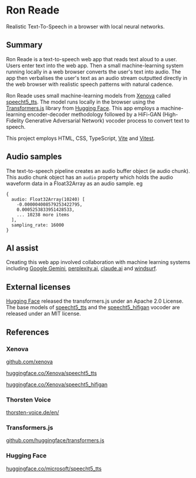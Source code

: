 # Ron Reade 
Realistic Text-To-Speech in a browser with local neural networks. 

## Summary 
Ron Reade is a text-to-speech web app that reads text aloud to a user. Users enter text into the web app. Then a small machine-learning system running locally in a web browser converts the user's text into audio. The app then verbalises the user's text as an audio stream outputted directly in the web browser with realistic speech patterns with natural cadence. 

Ron Reade uses small machine-learning models from [Xenova](https://github.com/xenova) called [speecht5_tts](https://huggingface.co/Xenova/speecht5_tts). The model runs locally in the browser using the [Transformers.js](https://github.com/huggingface/transformers.js) library from [Hugging Face](https://huggingface.co/). This app employs a machine-learning encoder-decoder methodology followed by a HiFi-GAN (High-Fidelity Generative Adversarial Network) vocoder process to convert text to speech. 

This project employs HTML, CSS, TypeScript, [Vite](https://en.wikipedia.org/wiki/Vite_(software)) and [Vitest](https://vitest.dev/). 

## Audio samples 
The text-to-speech pipeline creates an audio buffer object (ie audio chunk). 
This audio chunk object has an `audio` property which holds the audio waveform data in a Float32Array as an audio sample. 
eg 
```
{
  audio: Float32Array(10240) [
    -0.000004008579253422795,
    0.0005253833951428533,
    ... 10238 more items
  ],
  sampling_rate: 16000
}
```

## AI assist
Creating this web app involved collaboration with machine learning systems including [Google Gemini](https://gemini.google.com/), [perplexity.ai](https://www.perplexity.ai/), [claude.ai](https://claude.ai) and [windsurf](https://windsurf.com/). 

## External licenses
[Hugging Face](https://huggingface.co/) released the transformers.js under an Apache 2.0 License. The base models of [speecht5_tts](https://huggingface.co/microsoft/speecht5_tts) and the [speecht5_hifigan](https://huggingface.co/microsoft/speecht5_hifigan) vocoder are released under an MIT license. 

## References 

### Xenova 
[github.com/xenova](https://github.com/xenova) 

[huggingface.co/Xenova/speecht5_tts](https://huggingface.co/Xenova/speecht5_tts) 

[huggingface.co/Xenova/speecht5_hifigan](https://huggingface.co/Xenova/speecht5_hifigan) 

### Thorsten Voice 
[thorsten-voice.de/en/](https://thorsten-voice.de/en/) 

### Transformers.js 
[github.com/huggingface/transformers.js](https://github.com/huggingface/transformers.js) 

### Hugging Face 
[huggingface.co/microsoft/speecht5_tts](https://huggingface.co/microsoft/speecht5_tts) 

